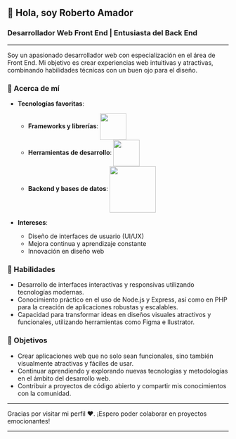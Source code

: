## 👋 Hola, soy Roberto Amador

### Desarrollador Web Front End | Entusiasta del Back End

---

Soy un apasionado desarrollador web con especialización en el área de Front End. Mi objetivo es crear experiencias web intuitivas y atractivas, combinando habilidades técnicas con un buen ojo para el diseño.

### 🌟 Acerca de mí

- **Tecnologías favoritas**: 
  - **Frameworks y librerías**: <img align="center" width="60px" src="https://skillicons.dev/icons?i=angular,vue,tailwind,bootstrap"/>
  - **Herramientas de desarrollo**: <img align="center" width="60px" src="https://skillicons.dev/icons?i=vscode,figma,postman,ai"/>
  - **Backend y bases de datos**: <img align="center" width="105px" src="https://skillicons.dev/icons?i=nodejs,express,sequelize,laravel,spring,firebase,mysql"/>

- **Intereses**: 
  - Diseño de interfaces de usuario (UI/UX)
  - Mejora continua y aprendizaje constante
  - Innovación en diseño web
  
### 🚀 Habilidades

- Desarrollo de interfaces interactivas y responsivas utilizando tecnologías modernas.
- Conocimiento práctico en el uso de Node.js y Express, así como en PHP para la creación de aplicaciones robustas y escalables.
- Capacidad para transformar ideas en diseños visuales atractivos y funcionales, utilizando herramientas como Figma e Ilustrator.

### 🎯 Objetivos

- Crear aplicaciones web que no solo sean funcionales, sino también visualmente atractivas y fáciles de usar.
- Continuar aprendiendo y explorando nuevas tecnologías y metodologías en el ámbito del desarrollo web.
- Contribuir a proyectos de código abierto y compartir mis conocimientos con la comunidad.

---

Gracias por visitar mi perfil ❤️. ¡Espero poder colaborar en proyectos emocionantes!

---
